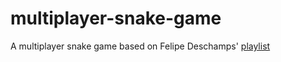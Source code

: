 # multiplayer-snake-game

A multiplayer snake game based on Felipe Deschamps' [playlist](https://www.youtube.com/playlist?list=PLMdYygf53DP5SVQQrkKCVWDS0TwYLVitL)
